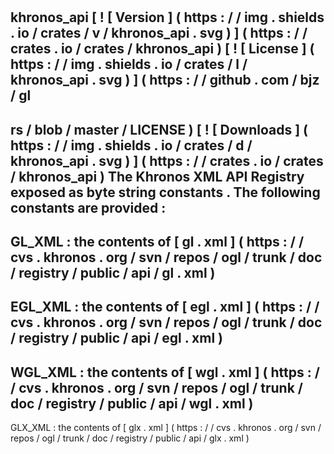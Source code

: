 #
khronos_api
[
!
[
Version
]
(
https
:
/
/
img
.
shields
.
io
/
crates
/
v
/
khronos_api
.
svg
)
]
(
https
:
/
/
crates
.
io
/
crates
/
khronos_api
)
[
!
[
License
]
(
https
:
/
/
img
.
shields
.
io
/
crates
/
l
/
khronos_api
.
svg
)
]
(
https
:
/
/
github
.
com
/
bjz
/
gl
-
rs
/
blob
/
master
/
LICENSE
)
[
!
[
Downloads
]
(
https
:
/
/
img
.
shields
.
io
/
crates
/
d
/
khronos_api
.
svg
)
]
(
https
:
/
/
crates
.
io
/
crates
/
khronos_api
)
The
Khronos
XML
API
Registry
exposed
as
byte
string
constants
.
The
following
constants
are
provided
:
-
GL_XML
:
the
contents
of
[
gl
.
xml
]
(
https
:
/
/
cvs
.
khronos
.
org
/
svn
/
repos
/
ogl
/
trunk
/
doc
/
registry
/
public
/
api
/
gl
.
xml
)
-
EGL_XML
:
the
contents
of
[
egl
.
xml
]
(
https
:
/
/
cvs
.
khronos
.
org
/
svn
/
repos
/
ogl
/
trunk
/
doc
/
registry
/
public
/
api
/
egl
.
xml
)
-
WGL_XML
:
the
contents
of
[
wgl
.
xml
]
(
https
:
/
/
cvs
.
khronos
.
org
/
svn
/
repos
/
ogl
/
trunk
/
doc
/
registry
/
public
/
api
/
wgl
.
xml
)
-
GLX_XML
:
the
contents
of
[
glx
.
xml
]
(
https
:
/
/
cvs
.
khronos
.
org
/
svn
/
repos
/
ogl
/
trunk
/
doc
/
registry
/
public
/
api
/
glx
.
xml
)
